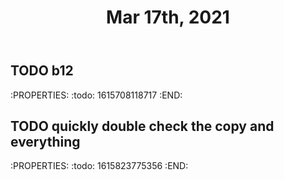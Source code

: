 ﻿---
title: Mar 17th, 2021
---

## TODO b12
:PROPERTIES:
:todo: 1615708118717
:END:
## TODO quickly double check the copy and everything
:PROPERTIES:
:todo: 1615823775356
:END:
